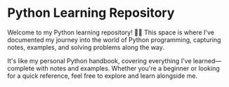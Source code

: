 # Python Learning Repository

Welcome to my Python learning repository! 🐍✨ This space is where I've documented my journey into the world of Python programming, capturing notes, examples, and solving problems along the way.

It's like my personal Python handbook, covering everything I've learned—complete with notes and examples. Whether you're a beginner or looking for a quick reference, feel free to explore and learn alongside me.

